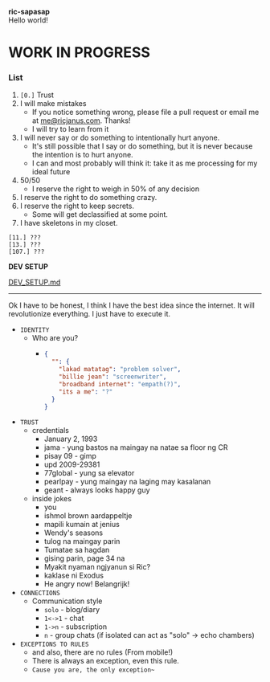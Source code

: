 **ric-sapasap**  
Hello world!

# WORK IN PROGRESS


### List
1. `[0.]` Trust
2. I will make mistakes 
   - If you notice something wrong, please file a pull request or email me at [me@ricjanus.com](mailto:me@ricjanus.com). Thanks!
   - I will try to learn from it
3. I will never say or do something to intentionally hurt anyone.
   - It's still possible that I say or do something, but it is never because the intention is to hurt anyone.
   - I can and most probably will think it: take it as me processing for my ideal future
4. 50/50
   - I reserve the right to weigh in 50% of any decision
5. I reserve the right to do something crazy.
6. I reserve the right to keep secrets.
   - Some will get declassified at some point.
7. I have skeletons in my closet.

`[11.] ???`  
`[13.] ???`  
`[107.] ???`

**DEV SETUP**

[DEV_SETUP.md](public%2Fdocs%2FDEV_SETUP.md)

--------------------------------------------

Ok I have to be honest, I think I have
the best idea since the internet. It will revolutionize
everything. I just have to execute it.

- `IDENTITY`
  - Who are you?
    - ```json
      {
        "": {
          "lakad matatag": "problem solver",
          "billie jean": "screenwriter",
          "broadband internet": "empath(?)",
          "its a me": "?"
        }
      }
      ```
- `TRUST`
  - credentials
    - January 2, 1993
    - jama - yung bastos na maingay na natae sa floor ng CR
    - pisay 09 - gimp
    - upd 2009-29381
    - 77global - yung sa elevator
    - pearlpay - yung maingay na laging may kasalanan
    - geant - always looks happy guy
  - inside jokes
    - you
    - ishmol brown aardappeltje
    - mapili kumain at jenius
    - Wendy's seasons
    - tulog na maingay parin
    - Tumatae sa hagdan
    - gising parin, page 34 na 
    - Myakit nyaman ngjyanun si Ric?
    - kaklase ni Exodus
    - He angry now! Belangrijk!
- `CONNECTIONS`
  - Communication style
    - `solo` - blog/diary
    - `1<->1` - chat
    - `1->n` - subscription
    - `n` - group chats (if isolated can act as "solo" -> echo chambers)
- `EXCEPTIONS TO RULES`
  - and also, there are no rules (From mobile!)
  - There is always an exception, even this rule.
  - `Cause you are, the only exception~`
